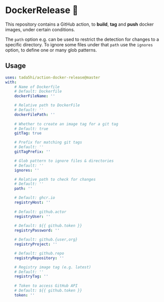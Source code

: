 # DockerRelease 🎍

This repository contains a GitHub action, to
**build**, **tag** and **push** docker images, under certain conditions.

The `path` option e.g. can be used to restrict the detection for changes to a
specific directory.
To ignore some files under that `path` use the `ignores` option, to define
one or many glob patterns.

## Usage

```yaml
uses: tada5hi/action-docker-release@master
with:
    # Name of Dockerfile
    # Default: Dockerfile
    dockerFileName: ''

    # Relative path to DockerFile
    # Default: ''
    dockerFilePath: ''
    
    # Whether to create an image tag for a git tag
    # Default: true
    gitTag: true

    # Prefix for matching git tags
    # Default: ''
    gitTagPrefix: ''

    # Glob pattern to ignore files & directories
    # Default: ''
    ignores: ''

    # Relative path to check for changes
    # Default: ''
    path: ''

    # Default: ghcr.io
    registryHost: ''
    
    # Default: github.actor
    registryUser: ''
    
    # Default: ${{ github.token }}
    registryPassword: ''

    # Default: github.{user,org}
    registryProject: ''

    # Default: github.repo
    registryRepository: ''

    # Registry image tag (e.g. latest)
    # Default: ''
    registryTag: ''
    
    # Token to access GitHub API
    # Default: ${{ github.token }}
    token: ''
```
